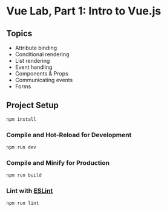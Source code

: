 # Vue Lab, Part 1: Intro to Vue.js

##  Topics

- Attribute binding
- Conditional rendering
- List rendering
- Event handling
- Components & Props
- Communicating events
- Forms

## Project Setup

```sh
npm install
```

### Compile and Hot-Reload for Development

```sh
npm run dev
```

### Compile and Minify for Production

```sh
npm run build
```

### Lint with [ESLint](https://eslint.org/)

```sh
npm run lint
```
